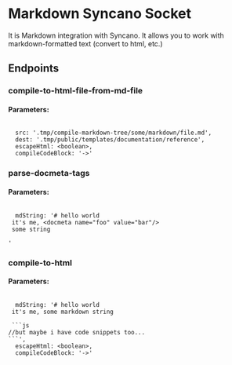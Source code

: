 # Markdown Syncano Socket

It is Markdown integration with Syncano. It allows you to work with markdown-formatted text (convert to html, etc.)

## Endpoints

### compile-to-html-file-from-md-file

#### Parameters:
```

  src: '.tmp/compile-markdown-tree/some/markdown/file.md',
  dest: '.tmp/public/templates/documentation/reference',
  escapeHtml: <boolean>,
  compileCodeBlock: '->'
```


### parse-docmeta-tags

#### Parameters:
```

  mdString: '# hello world
 it's me, <docmeta name="foo" value="bar"/> 
 some string 

'
```


### compile-to-html

#### Parameters:
```

  mdString: '# hello world
 it's me, some markdown string 

 ```js
//but maybe i have code snippets too...
```',
  escapeHtml: <boolean>,
  compileCodeBlock: '->'
```

